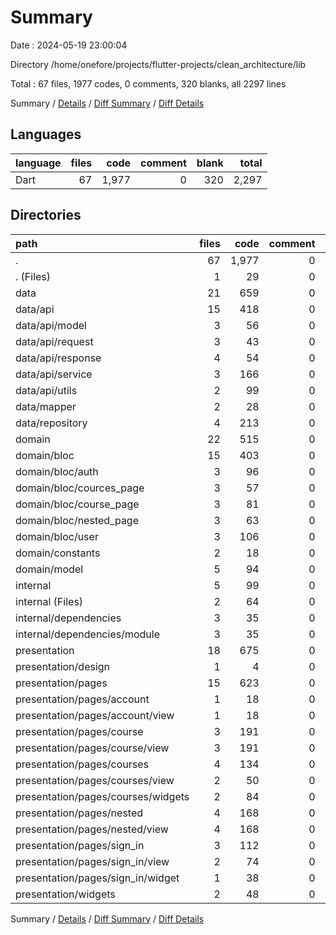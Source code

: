 # Summary

Date : 2024-05-19 23:00:04

Directory /home/onefore/projects/flutter-projects/clean_architecture/lib

Total : 67 files,  1977 codes, 0 comments, 320 blanks, all 2297 lines

Summary / [Details](details.md) / [Diff Summary](diff.md) / [Diff Details](diff-details.md)

## Languages
| language | files | code | comment | blank | total |
| :--- | ---: | ---: | ---: | ---: | ---: |
| Dart | 67 | 1,977 | 0 | 320 | 2,297 |

## Directories
| path | files | code | comment | blank | total |
| :--- | ---: | ---: | ---: | ---: | ---: |
| . | 67 | 1,977 | 0 | 320 | 2,297 |
| . (Files) | 1 | 29 | 0 | 2 | 31 |
| data | 21 | 659 | 0 | 114 | 773 |
| data/api | 15 | 418 | 0 | 76 | 494 |
| data/api/model | 3 | 56 | 0 | 7 | 63 |
| data/api/request | 3 | 43 | 0 | 9 | 52 |
| data/api/response | 4 | 54 | 0 | 18 | 72 |
| data/api/service | 3 | 166 | 0 | 23 | 189 |
| data/api/utils | 2 | 99 | 0 | 19 | 118 |
| data/mapper | 2 | 28 | 0 | 3 | 31 |
| data/repository | 4 | 213 | 0 | 35 | 248 |
| domain | 22 | 515 | 0 | 105 | 620 |
| domain/bloc | 15 | 403 | 0 | 89 | 492 |
| domain/bloc/auth | 3 | 96 | 0 | 21 | 117 |
| domain/bloc/cources_page | 3 | 57 | 0 | 14 | 71 |
| domain/bloc/course_page | 3 | 81 | 0 | 14 | 95 |
| domain/bloc/nested_page | 3 | 63 | 0 | 16 | 79 |
| domain/bloc/user | 3 | 106 | 0 | 24 | 130 |
| domain/constants | 2 | 18 | 0 | 2 | 20 |
| domain/model | 5 | 94 | 0 | 14 | 108 |
| internal | 5 | 99 | 0 | 16 | 115 |
| internal (Files) | 2 | 64 | 0 | 4 | 68 |
| internal/dependencies | 3 | 35 | 0 | 12 | 47 |
| internal/dependencies/module | 3 | 35 | 0 | 12 | 47 |
| presentation | 18 | 675 | 0 | 83 | 758 |
| presentation/design | 1 | 4 | 0 | 2 | 6 |
| presentation/pages | 15 | 623 | 0 | 71 | 694 |
| presentation/pages/account | 1 | 18 | 0 | 2 | 20 |
| presentation/pages/account/view | 1 | 18 | 0 | 2 | 20 |
| presentation/pages/course | 3 | 191 | 0 | 22 | 213 |
| presentation/pages/course/view | 3 | 191 | 0 | 22 | 213 |
| presentation/pages/courses | 4 | 134 | 0 | 14 | 148 |
| presentation/pages/courses/view | 2 | 50 | 0 | 6 | 56 |
| presentation/pages/courses/widgets | 2 | 84 | 0 | 8 | 92 |
| presentation/pages/nested | 4 | 168 | 0 | 15 | 183 |
| presentation/pages/nested/view | 4 | 168 | 0 | 15 | 183 |
| presentation/pages/sign_in | 3 | 112 | 0 | 18 | 130 |
| presentation/pages/sign_in/view | 2 | 74 | 0 | 12 | 86 |
| presentation/pages/sign_in/widget | 1 | 38 | 0 | 6 | 44 |
| presentation/widgets | 2 | 48 | 0 | 10 | 58 |

Summary / [Details](details.md) / [Diff Summary](diff.md) / [Diff Details](diff-details.md)